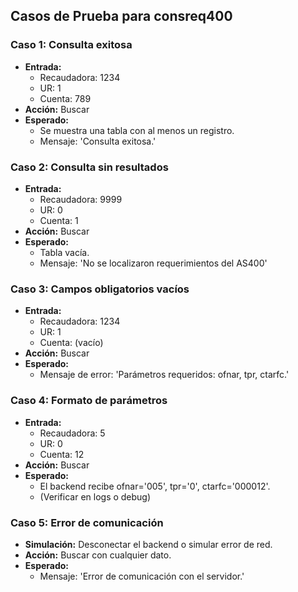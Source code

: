 ## Casos de Prueba para consreq400

### Caso 1: Consulta exitosa
- **Entrada:**
  - Recaudadora: 1234
  - UR: 1
  - Cuenta: 789
- **Acción:** Buscar
- **Esperado:**
  - Se muestra una tabla con al menos un registro.
  - Mensaje: 'Consulta exitosa.'

### Caso 2: Consulta sin resultados
- **Entrada:**
  - Recaudadora: 9999
  - UR: 0
  - Cuenta: 1
- **Acción:** Buscar
- **Esperado:**
  - Tabla vacía.
  - Mensaje: 'No se localizaron requerimientos del AS400'

### Caso 3: Campos obligatorios vacíos
- **Entrada:**
  - Recaudadora: 1234
  - UR: 1
  - Cuenta: (vacío)
- **Acción:** Buscar
- **Esperado:**
  - Mensaje de error: 'Parámetros requeridos: ofnar, tpr, ctarfc.'

### Caso 4: Formato de parámetros
- **Entrada:**
  - Recaudadora: 5
  - UR: 0
  - Cuenta: 12
- **Acción:** Buscar
- **Esperado:**
  - El backend recibe ofnar='005', tpr='0', ctarfc='000012'.
  - (Verificar en logs o debug)

### Caso 5: Error de comunicación
- **Simulación:** Desconectar el backend o simular error de red.
- **Acción:** Buscar con cualquier dato.
- **Esperado:**
  - Mensaje: 'Error de comunicación con el servidor.'
